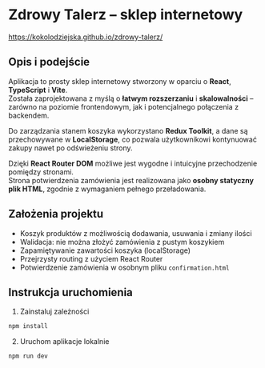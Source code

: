 # Zdrowy Talerz – sklep internetowy
https://kokolodziejska.github.io/zdrowy-talerz/

## Opis i podejście
Aplikacja to prosty sklep internetowy stworzony w oparciu o **React**, **TypeScript** i **Vite**.  
Została zaprojektowana z myślą o **łatwym rozszerzaniu** i **skalowalności** – zarówno na poziomie frontendowym, jak i potencjalnego połączenia z backendem.

Do zarządzania stanem koszyka wykorzystano **Redux Toolkit**, a dane są przechowywane w **LocalStorage**, co pozwala użytkownikowi kontynuować zakupy nawet po odświeżeniu strony.

Dzięki **React Router DOM** możliwe jest wygodne i intuicyjne przechodzenie pomiędzy stronami.  
Strona potwierdzenia zamówienia jest realizowana jako **osobny statyczny plik HTML**, zgodnie z wymaganiem pełnego przeładowania.

## Założenia projektu
- Koszyk produktów z możliwością dodawania, usuwania i zmiany ilości
- Walidacja: nie można złożyć zamówienia z pustym koszykiem
- Zapamiętywanie zawartości koszyka (localStorage)
- Przejrzysty routing z użyciem React Router
- Potwierdzenie zamówienia w osobnym pliku `confirmation.html`


## Instrukcja uruchomienia
1. Zainstaluj zależności
```bash
npm install
```
2. Uruchom aplikacje lokalnie
```bash
npm run dev
```
